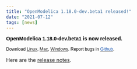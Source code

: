 ```yaml
---
title: "OpenModelica 1.18.0-dev.beta1 released!"
date: "2021-07-12"
tags: [news]
---
```

<p><strong><span style="font-family: Arial, sans-serif; color: black; border: 1pt none windowtext; padding: 0in;">OpenModelica 1.18.0-dev.beta1 is now released.&nbsp;<br /> </span></strong><strong></strong></p>
<p><span style="font-size: 9pt; font-family: Arial, sans-serif; color: black;">Download&nbsp;</span><span style="text-decoration: underline;"><span style="font-size: 9pt; font-family: Arial, sans-serif; color: #1b57b1; border: 1pt none windowtext; padding: 0in;"><a href="/download/download-linux"><span>Linux</span></a></span></span><span style="font-size: 9pt; font-family: Arial, sans-serif; color: black;">,&nbsp;</span><span style="text-decoration: underline;"><span style="font-size: 9pt; font-family: Arial, sans-serif; color: #1b57b1; border: 1pt none windowtext; padding: 0in;"><a href="/download/download-mac"><span>Mac</span></a></span></span><span style="font-size: 9pt; font-family: Arial, sans-serif; color: black;">,&nbsp;</span><span style="text-decoration: underline;"><span style="font-size: 9pt; font-family: Arial, sans-serif; color: #1b57b1; border: 1pt none windowtext; padding: 0in;"><a href="/download/download-windows"><span>Windows</span></a></span></span><span style="font-size: 9pt; font-family: Arial, sans-serif; color: black;">. Report bugs in&nbsp;</span><a href="https://github.com/OpenModelica/OpenModelica/issues"><span style="font-size: 9pt; font-family: Arial, sans-serif; color: #1b57b1; border: 1pt none windowtext; padding: 0in;">Github</span></a><span style="font-size: 9pt; font-family: Arial, sans-serif; color: black;">.</span></p>
<p>Here are the <a href="https://trac.openmodelica.org/OpenModelica/wiki/ReleaseNotes/1.18.0">release notes</a>.</p>
